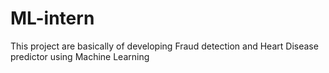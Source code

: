 # ML-intern
This project are basically of developing Fraud detection and Heart Disease predictor using Machine Learning
